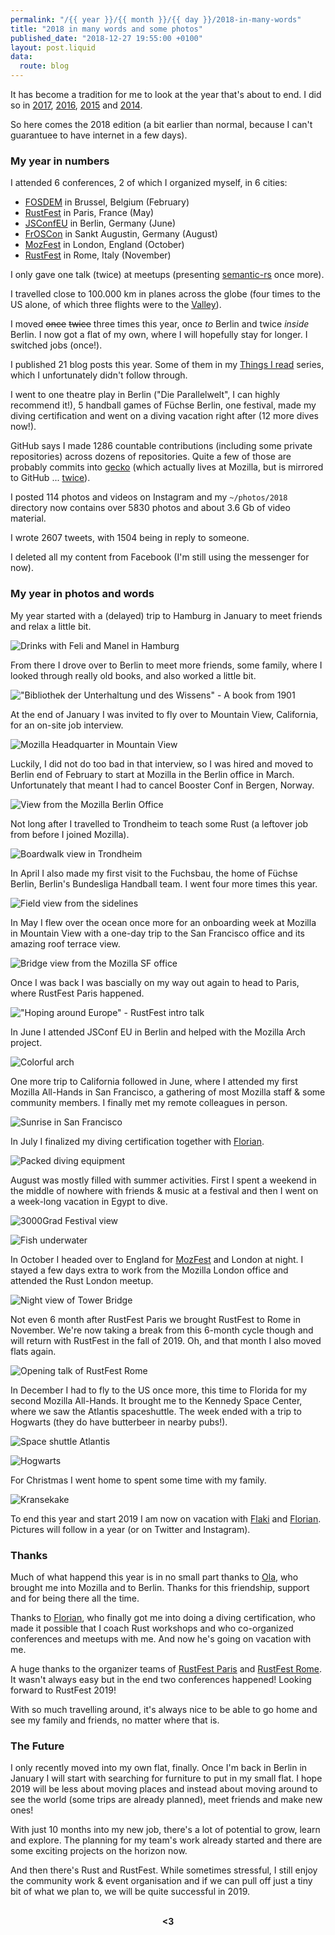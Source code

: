 ```yaml
---
permalink: "/{{ year }}/{{ month }}/{{ day }}/2018-in-many-words"
title: "2018 in many words and some photos"
published_date: "2018-12-27 19:55:00 +0100"
layout: post.liquid
data:
  route: blog
---
```

It has become a tradition for me to look at the year that's about to end.
I did so in [2017](/2017/12/31/2017-in-many-words/), [2016](/2016/12/31/2016-in-many-words/), [2015](/2015/12/31/2015-in-many-words/) and [2014](/2014/12/29/2014-in-many-words/).

So here comes the 2018 edition (a bit earlier than normal, because I can't guarantuee to have internet in a few days).

### My year in numbers

I attended 6 conferences, 2 of which I organized myself, in 6 cities:

* [FOSDEM](https://fosdem.org/2018/) in Brussel, Belgium (February)
* [RustFest](https://paris.rustfest.eu/) in Paris, France (May)
* [JSConfEU](https://2018.jsconf.eu/) in Berlin, Germany (June)
* [FrOSCon](https://www.froscon.de/) in Sankt Augustin, Germany (August)
* [MozFest](https://mozillafestival.org/) in London, England (October)
* [RustFest](https://rome.rustfest.eu/) in Rome, Italy (November)

I only gave one talk (twice) at meetups (presenting [semantic-rs](https://github.com/semantic-rs/semantic-rs) once more).

I travelled close to 100.000 km in planes across the globe (four times to the US alone, of which three flights were to the [Valley](https://en.wikipedia.org/wiki/Silicon_Valley)).

I moved <strike>once</strike> <strike>twice</strike> three times this year, once _to_ Berlin and twice _inside_ Berlin. I now got a flat of my own, where I will hopefully stay for longer.
I switched jobs (once!).

I published 21 blog posts this year.
Some of them in my [Things I read](/2018/01/08/things-i-read-week-2/) series, which I unfortunately didn't follow through.

I went to one theatre play in Berlin ("Die Parallelwelt", I can highly recommend it!), 5 handball games of Füchse Berlin, one festival, made my diving certification and went on a diving vacation right after (12 more dives now!).

GitHub says I made 1286 countable contributions (including some private repositories) across dozens of repositories.
Quite a few of those are probably commits into [gecko](https://github.com/mozilla/gecko) (which actually lives at Mozilla, but is mirrored to GitHub ... [twice](https://github.com/mozilla/gecko-dev)).

I posted 114 photos and videos on Instagram and my `~/photos/2018` directory now contains over 5830 photos and about 3.6 Gb of video material.

I wrote 2607 tweets, with 1504 being in reply to someone.

I deleted all my content from Facebook (I'm still using the messenger for now).


### My year in photos and words

My year started with a (delayed) trip to Hamburg in January to meet friends and relax a little bit.

![Drinks with Feli and Manel in Hamburg](https://tmp.fnordig.de/blog/2018/th-2018-12-27-15-45.jpg)

From there I drove over to Berlin to meet more friends, some family, where I looked through really old books, and also worked a little bit.

!["Bibliothek der Unterhaltung und des Wissens" - A book from 1901](https://tmp.fnordig.de/blog/2018/th-2018-12-27-15-47.jpg)

At the end of January I was invited to fly over to Mountain View, California, for an on-site job interview.

![Mozilla Headquarter in Mountain View](https://tmp.fnordig.de/blog/2018/th-2018-12-27-15-49.jpg)

Luckily, I did not do too bad in that interview, so I was hired and moved to Berlin end of February to start at Mozilla in the Berlin office in March.
Unfortunately that meant I had to cancel Booster Conf in Bergen, Norway.

![View from the Mozilla Berlin Office](https://tmp.fnordig.de/blog/2018/th-2018-12-27-15-51.jpg)

Not long after I travelled to Trondheim to teach some Rust (a leftover job from before I joined Mozilla).

![Boardwalk view in Trondheim](https://tmp.fnordig.de/blog/2018/th-2018-12-27-15-54.jpg)

In April I also made my first visit to the Fuchsbau, the home of Füchse Berlin, Berlin's Bundesliga Handball team.
I went four more times this year.

![Field view from the sidelines](https://tmp.fnordig.de/blog/2018/th-2018-12-27-15-55.jpg)

In May I flew over the ocean once more for an onboarding week at Mozilla in Mountain View with a one-day trip to the San Francisco office and its amazing roof terrace view.

![Bridge view from the Mozilla SF office](https://tmp.fnordig.de/blog/2018/th-2018-12-27-16-00.jpg)

Once I was back I was bascially on my way out again to head to Paris, where RustFest Paris happened.

!["Hoping around Europe" - RustFest intro talk](https://tmp.fnordig.de/blog/2018/th-2018-12-27-16-01.jpg)

In June I attended JSConf EU in Berlin and helped with the Mozilla Arch project.

![Colorful arch](https://tmp.fnordig.de/blog/2018/th-2018-12-27-16-02.jpg)

One more trip to California followed in June, where I attended my first Mozilla All-Hands in San Francisco, a gathering of most Mozilla staff & some community members. I finally met my remote colleagues in person.

![Sunrise in San Francisco](https://tmp.fnordig.de/blog/2018/th-2018-12-27-16-02.jpg)

In July I finalized my diving certification together with [Florian](https://twitter.com/Argorak).

![Packed diving equipment](https://tmp.fnordig.de/blog/2018/th-2018-12-27-16-06.jpg)

August was mostly filled with summer activities. First I spent a weekend in the middle of nowhere with friends & music at a festival and then I went on a week-long vacation in Egypt to dive.

![3000Grad Festival view](https://tmp.fnordig.de/blog/2018/th-2018-12-27-16-07.jpg)

![Fish underwater](https://tmp.fnordig.de/blog/2018/th-2018-12-27-16-09.jpg)

In October I headed over to England for [MozFest](/2018/11/07/mozfest-2018-an-inside-perspective/) and London at night.
I stayed a few days extra to work from the Mozilla London office and attended the Rust London meetup.

![Night view of Tower Bridge](https://tmp.fnordig.de/blog/2018/th-2018-12-27-16-12.jpg)

Not even 6 month after RustFest Paris we brought RustFest to Rome in November. We're now taking a break from this 6-month cycle though and will return with RustFest in the fall of 2019.
Oh, and that month I also moved flats again.

![Opening talk of RustFest Rome](https://tmp.fnordig.de/blog/2018/th-2018-12-27-16-14.jpg)

In December I had to fly to the US once more, this time to Florida for my second Mozilla All-Hands.
It brought me to the Kennedy Space Center, where we saw the Atlantis spaceshuttle.
The week ended with a trip to Hogwarts (they do have butterbeer in nearby pubs!).

![Space shuttle Atlantis](https://tmp.fnordig.de/blog/2018/th-2018-12-27-16-16.jpg)

![Hogwarts](https://tmp.fnordig.de/blog/2018/th-2018-12-27-16-17.jpg)

For Christmas I went home to spent some time with my family.

![Kransekake](https://tmp.fnordig.de/blog/2018/th-2018-12-27-16-18.jpg)

To end this year and start 2019 I am now on vacation with [Flaki](https://twitter.com/slsoftworks) and [Florian](https://twitter.com/Argorakk). Pictures will follow in a year (or on Twitter and Instagram).


### Thanks

Much of what happend this year is in no small part thanks to [Ola](https://twitter.com/misprintedtype), who brought me into Mozilla and to Berlin. Thanks for this friendship, support and for being there all the time.

Thanks to [Florian](https://twitter.com/Argorak), who finally got me into doing a diving certification, who made it possible that I coach Rust workshops and who co-organized conferences and meetups with me.
And now he's going on vacation with me.

A huge thanks to the organizer teams of [RustFest Paris](https://paris.rustfest.eu/about/) and [RustFest Rome](https://rome.rustfest.eu/about/).
It wasn't always easy but in the end two conferences happened! Looking forward to RustFest 2019!

With so much travelling around, it's always nice to be able to go home and see my family and friends, no matter where that is.

### The Future

I only recently moved into my own flat, finally. Once I'm back in Berlin in January I will start with searching for furniture to put in my small flat.
I hope 2019 will be less about moving places and instead about moving around to see the world (some trips are already planned), meet friends and make new ones!

With just 10 months into my new job, there's a lot of potential to grow, learn and explore.
The planning for my team's work already started and there are some exciting projects on the horizon now.

And then there's Rust and RustFest. While sometimes stressful, I still enjoy the community work & event organisation and if we can pull off just a tiny bit of what we plan to, we will be quite successful in 2019.

<br>
<div style="text-align:center">
<strong>&lt;3</strong>
</div>
